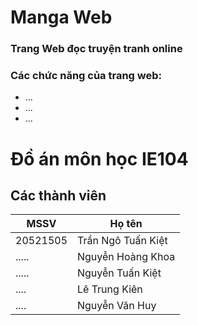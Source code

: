 # Manga Web
### Trang Web đọc truyện tranh online
### Các chức năng của trang web:
- ...
- ...
- ...
# Đồ án môn học IE104
## Các thành viên
| MSSV | Họ tên |
| --- | ----------- |
| 20521505| Trần Ngô Tuấn Kiệt |
| ..... | Nguyễn Hoàng Khoa |
| ..... | Nguyễn Tuấn Kiệt |
| .... | Lê Trung Kiên |
| .... | Nguyễn Văn Huy |
